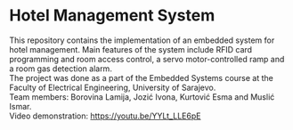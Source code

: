# Hotel Management System #
This repository contains the implementation of an embedded system for hotel management. Main features of the system include RFID card programming and room access control, a servo motor-controlled ramp and a room gas detection alarm.</br> 
The project was done as a part of the Embedded Systems course at the Faculty of Electrical Engineering, University of Sarajevo.</br>
Team members: Borovina Lamija, Jozić Ivona, Kurtović Esma and Muslić Ismar. </br>
Video demonstration: https://youtu.be/YYLt_LLE6pE </br>
